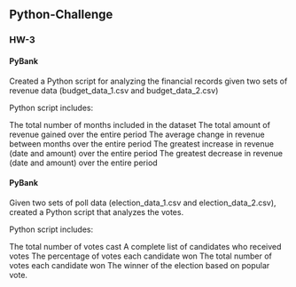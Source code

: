 ## Python-Challenge
### HW-3 

#### PyBank
Created a Python script for analyzing the financial records given two sets of revenue data (budget_data_1.csv and budget_data_2.csv)

Python script includes:

The total number of months included in the dataset
The total amount of revenue gained over the entire period
The average change in revenue between months over the entire period
The greatest increase in revenue (date and amount) over the entire period
The greatest decrease in revenue (date and amount) over the entire period

#### PyBank
Given two sets of poll data (election_data_1.csv and election_data_2.csv), created a Python script that analyzes the votes.

Python script includes:

The total number of votes cast
A complete list of candidates who received votes
The percentage of votes each candidate won
The total number of votes each candidate won
The winner of the election based on popular vote.

